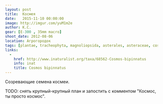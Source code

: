 ```yaml
---
layout: post
title:  Космея
date:   2015-11-10 00:00:00
image: http://imgur.com/yuM1m2e
author: К.С.
gear: [E-300 , 35mm macro]
shoot_date: 2012-08-06
location: Агрогородок
tags: [plantae, tracheophyta, magnoliopsida, asterales, asteraceae, cosmos, cosmos bipinnatus]
links:
  -
    href: http://www.inaturalist.org/taxa/68562-Cosmos-bipinnatus
    info: inat
    title: Cosmos bipinnatus
---
```


Созревающие семена космеи.

TODO: снять крупный-крупный план и запостить с комментом "Космос, ты просто космос".
